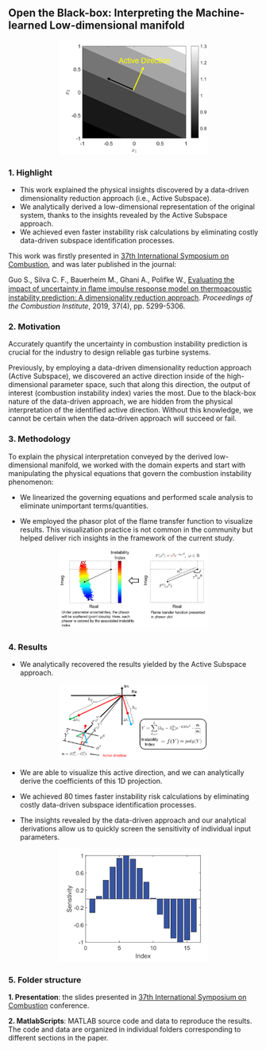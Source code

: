 ## Open the Black-box: Interpreting the Machine-learned Low-dimensional manifold

<p align="center">
  <img src="./Images/Highlight.PNG" width=300 />
</p>


### 1. Highlight

- This work explained the physical insights discovered by a data-driven dimensionality reduction approach (i.e., Active Subspace).
- We analytically derived a low-dimensional representation of the original system, thanks to the insights revealed by the Active Subspace approach.
- We achieved even faster instability risk calculations by eliminating costly data-driven subspace identification processes.

This work was firstly presented in [37th International Symposium on Combustion](http://www.combustionsymposia.org/2018/loadpage/program/program), and was later published in the journal:

Guo S., Silva C. F., Bauerheim M., Ghani A., Polifke W., [Evaluating the impact of uncertainty in ﬂame impulse response model on thermoacoustic instability prediction: A dimensionality reduction approach](https://www.sciencedirect.com/science/article/abs/pii/S1540748918304383). *Proceedings of the Combustion Institute*, 2019, 37(4), pp. 5299-5306.

### 2. Motivation

Accurately quantify the uncertainty in combustion instability prediction is crucial for the industry to design reliable gas turbine systems.

Previously, by employing a data-driven dimensionality reduction approach (Active Subspace), we discovered an active direction inside of the high-dimensional parameter space, such that along this direction, the output of interest (combustion instability index) varies the most. Due to the black-box nature of the data-driven approach, we are hidden from the physical interpretation of the identified active direction. Without this knowledge, we cannot be certain when the data-driven approach will succeed or fail.

### 3. Methodology

To explain the physical interpretation conveyed by the derived low-dimensional manifold, we worked with the domain experts and start with manipulating the physical equations that govern the combustion instability phenomenon:

- We linearized the governing equations and performed scale analysis to eliminate unimportant terms/quantities.

- We employed the phasor plot of the flame transfer function to visualize results. This visualization practice is not common in the community but helped deliver rich insights in the framework of the current study. 

<p align="center">
  <img src="./Images/Phasor.PNG" width=300  />
</p>


### 4. Results

- We analytically recovered the results yielded by the Active Subspace approach.

<p align="center">
  <img src="./Images/Results.PNG" width=300 />
</p>


- We are able to visualize this active direction, and we can analytically derive the coefficients of this 1D projection.

- We achieved 80 times faster instability risk calculations by eliminating costly data-driven subspace identification processes.

- The insights revealed by the data-driven approach and our analytical derivations allow us to quickly screen the sensitivity of individual input parameters.

<p align="center">
  <img src="./Images/Sensitivity.PNG" width=300 />
</p>


### 5. Folder structure

**1. Presentation**: the slides presented in [37th International Symposium on Combustion](http://www.combustionsymposia.org/2018/loadpage/program/program) conference.

**2. MatlabScripts**: MATLAB source code and data to reproduce the results. The code and data are organized in individual folders corresponding to different sections in the paper. 
